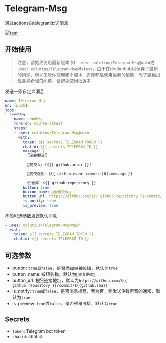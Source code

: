 # Telegram-Msg

通过actions向telegram发送消息

[![test](https://github.com/colutius/Telegram-Msg/actions/workflows/main.yml/badge.svg)](https://github.com/colutius/Telegram-Msg/actions/workflows/main.yml)

## 开始使用
> 注意，请始终使用最新版本
> 如`- uses: colutius/Telegram-Msg@main`或`- uses: colutius/Telegram-Msg@latest`，由于在dockerhub只保存了最新的镜像，所以无论你使用哪个版本，实际都是使用最新的镜像，为了避免出现各种奇怪的问题，请避免使用旧版本

发送一条自定义消息

```yml
name: Telegram-Msg
on: [push]
jobs:
  sendMsg:
    name: sendMsg
    runs-on: ubuntu-latest
    steps:
    - uses: colutius/Telegram-Msg@main
      with:
        token: ${{ secrets.TELEGRAM_TOKEN }}
        chatid: ${{ secrets.TELEGRAM_TO }}
        message: |
          👇新的提交👇
          
          👤提交人: [${{ github.actor }}]

          📄提交信息: ${{ github.event.commits[0].message }}

          📦仓库: ${{ github.repository }}
        button: true
        button_name: 👀查看更改👀
        button_url: https://github.com/${{ github.repository }}/commit/${{github.sha}}
        is_notify: true
        is_preview: true
```

不加可选参数发送默认消息

```yml
- uses: colutius/Telegram-Msg@main
  with:
    token: ${{ secrets.TELEGRAM_TOKEN }}
    chatid: ${{ secrets.TELEGRAM_TO }}
```

## 可选参数

* button: `true`或`false`，是否添加链接按钮，默认为`true`
* button_name: 按钮名称，默认为`👀查看更改👀`
* button_url: 按钮链接地址，默认为`https://github.com/${{ github.repository }}/commit/${{github.sha}}`
* is_notify: `true`或`false`，是否消息提醒，若为否，则发送没有声音的通知，默认为`true`
* is_preview: `true`或`false`，是否预览链接，默认为`true`


## Secrets

* `token`:  Telegram bot token
* `chatid`: chat id
